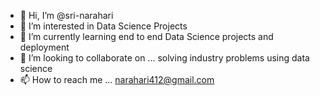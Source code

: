 - 👋 Hi, I’m @sri-narahari
- 👀 I’m interested in Data Science Projects
- 🌱 I’m currently learning end to end Data Science projects and deployment
- 💞️ I’m looking to collaborate on ... solving industry problems using data science
- 📫 How to reach me ... narahari412@gmail.com

<!---
sri-narahari/sri-narahari is a ✨ special ✨ repository because its `README.md` (this file) appears on your GitHub profile.
You can click the Preview link to take a look at your changes.
--->
